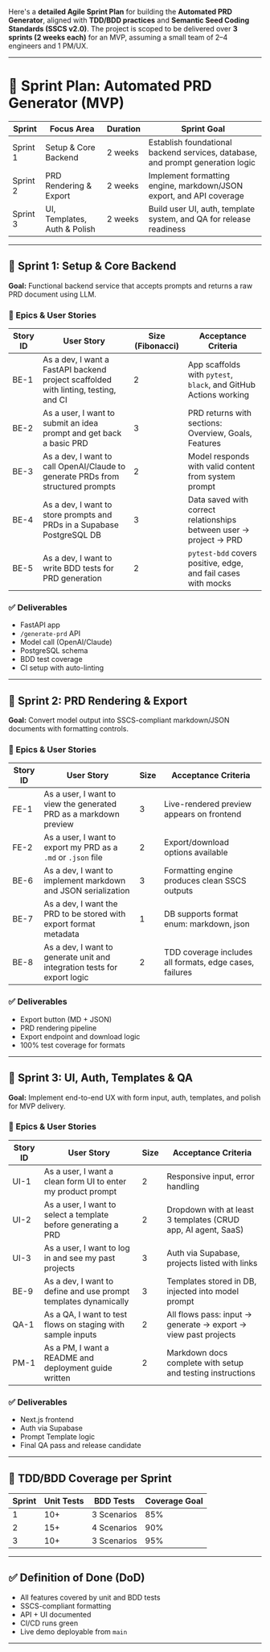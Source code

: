 Here's a **detailed Agile Sprint Plan** for building the **Automated PRD Generator**, aligned with **TDD/BDD practices** and **Semantic Seed Coding Standards (SSCS v2.0)**. The project is scoped to be delivered over **3 sprints (2 weeks each)** for an MVP, assuming a small team of 2–4 engineers and 1 PM/UX.

---

# 🚀 Sprint Plan: Automated PRD Generator (MVP)

| Sprint | Focus Area | Duration | Sprint Goal |
|--------|------------|----------|-------------|
| Sprint 1 | Setup & Core Backend | 2 weeks | Establish foundational backend services, database, and prompt generation logic |
| Sprint 2 | PRD Rendering & Export | 2 weeks | Implement formatting engine, markdown/JSON export, and API coverage |
| Sprint 3 | UI, Templates, Auth & Polish | 2 weeks | Build user UI, auth, template system, and QA for release readiness |

---

## 📅 Sprint 1: Setup & Core Backend

**Goal:** Functional backend service that accepts prompts and returns a raw PRD document using LLM.

### 🧩 Epics & User Stories

| Story ID | User Story | Size (Fibonacci) | Acceptance Criteria |
|----------|------------|------------------|----------------------|
| BE-1 | As a dev, I want a FastAPI backend project scaffolded with linting, testing, and CI | 2 | App scaffolds with `pytest`, `black`, and GitHub Actions working |
| BE-2 | As a user, I want to submit an idea prompt and get back a basic PRD | 3 | PRD returns with sections: Overview, Goals, Features |
| BE-3 | As a dev, I want to call OpenAI/Claude to generate PRDs from structured prompts | 2 | Model responds with valid content from system prompt |
| BE-4 | As a dev, I want to store prompts and PRDs in a Supabase PostgreSQL DB | 3 | Data saved with correct relationships between user → project → PRD |
| BE-5 | As a dev, I want to write BDD tests for PRD generation | 2 | `pytest-bdd` covers positive, edge, and fail cases with mocks |

### ✅ Deliverables

- FastAPI app
- `/generate-prd` API
- Model call (OpenAI/Claude)
- PostgreSQL schema
- BDD test coverage
- CI setup with auto-linting

---

## 📅 Sprint 2: PRD Rendering & Export

**Goal:** Convert model output into SSCS-compliant markdown/JSON documents with formatting controls.

### 🧩 Epics & User Stories

| Story ID | User Story | Size | Acceptance Criteria |
|----------|------------|------|----------------------|
| FE-1 | As a user, I want to view the generated PRD as a markdown preview | 3 | Live-rendered preview appears on frontend |
| FE-2 | As a user, I want to export my PRD as a `.md` or `.json` file | 2 | Export/download options available |
| BE-6 | As a dev, I want to implement markdown and JSON serialization | 3 | Formatting engine produces clean SSCS outputs |
| BE-7 | As a dev, I want the PRD to be stored with export format metadata | 1 | DB supports format enum: markdown, json |
| BE-8 | As a dev, I want to generate unit and integration tests for export logic | 2 | TDD coverage includes all formats, edge cases, failures |

### ✅ Deliverables

- Export button (MD + JSON)
- PRD rendering pipeline
- Export endpoint and download logic
- 100% test coverage for formats

---

## 📅 Sprint 3: UI, Auth, Templates & QA

**Goal:** Implement end-to-end UX with form input, auth, templates, and polish for MVP delivery.

### 🧩 Epics & User Stories

| Story ID | User Story | Size | Acceptance Criteria |
|----------|------------|------|----------------------|
| UI-1 | As a user, I want a clean form UI to enter my product prompt | 2 | Responsive input, error handling |
| UI-2 | As a user, I want to select a template before generating a PRD | 2 | Dropdown with at least 3 templates (CRUD app, AI agent, SaaS) |
| UI-3 | As a user, I want to log in and see my past projects | 3 | Auth via Supabase, projects listed with links |
| BE-9 | As a dev, I want to define and use prompt templates dynamically | 3 | Templates stored in DB, injected into model prompt |
| QA-1 | As a QA, I want to test flows on staging with sample inputs | 2 | All flows pass: input → generate → export → view past projects |
| PM-1 | As a PM, I want a README and deployment guide written | 2 | Markdown docs complete with setup and testing instructions |

### ✅ Deliverables

- Next.js frontend
- Auth via Supabase
- Prompt Template logic
- Final QA pass and release candidate

---

## 🧪 TDD/BDD Coverage per Sprint

| Sprint | Unit Tests | BDD Tests | Coverage Goal |
|--------|------------|-----------|----------------|
| 1 | 10+ | 3 Scenarios | 85% |
| 2 | 15+ | 4 Scenarios | 90% |
| 3 | 10+ | 3 Scenarios | 95% |

---

## ✅ Definition of Done (DoD)

- All features covered by unit and BDD tests
- SSCS-compliant formatting
- API + UI documented
- CI/CD runs green
- Live demo deployable from `main`

---
